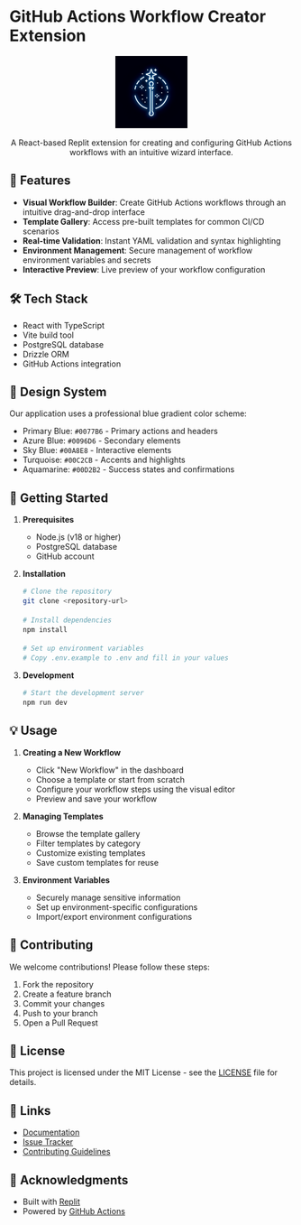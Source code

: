 # GitHub Actions Workflow Creator Extension

<div align="center">
  <img src="generated-icon.png" alt="GitHub Actions Workflow Creator" width="128" />
  
  A React-based Replit extension for creating and configuring GitHub Actions workflows with an intuitive wizard interface.
</div>

## 🚀 Features

- **Visual Workflow Builder**: Create GitHub Actions workflows through an intuitive drag-and-drop interface
- **Template Gallery**: Access pre-built templates for common CI/CD scenarios
- **Real-time Validation**: Instant YAML validation and syntax highlighting
- **Environment Management**: Secure management of workflow environment variables and secrets
- **Interactive Preview**: Live preview of your workflow configuration

## 🛠 Tech Stack

- React with TypeScript
- Vite build tool
- PostgreSQL database
- Drizzle ORM
- GitHub Actions integration

## 🎨 Design System

Our application uses a professional blue gradient color scheme:

- Primary Blue: `#0077B6` - Primary actions and headers
- Azure Blue: `#0096D6` - Secondary elements
- Sky Blue: `#00A8E8` - Interactive elements
- Turquoise: `#00C2CB` - Accents and highlights
- Aquamarine: `#00D2B2` - Success states and confirmations

## 🚦 Getting Started

1. **Prerequisites**
   - Node.js (v18 or higher)
   - PostgreSQL database
   - GitHub account

2. **Installation**
   ```bash
   # Clone the repository
   git clone <repository-url>

   # Install dependencies
   npm install

   # Set up environment variables
   # Copy .env.example to .env and fill in your values
   ```

3. **Development**
   ```bash
   # Start the development server
   npm run dev
   ```

## 💡 Usage

1. **Creating a New Workflow**
   - Click "New Workflow" in the dashboard
   - Choose a template or start from scratch
   - Configure your workflow steps using the visual editor
   - Preview and save your workflow

2. **Managing Templates**
   - Browse the template gallery
   - Filter templates by category
   - Customize existing templates
   - Save custom templates for reuse

3. **Environment Variables**
   - Securely manage sensitive information
   - Set up environment-specific configurations
   - Import/export environment configurations

## 🤝 Contributing

We welcome contributions! Please follow these steps:

1. Fork the repository
2. Create a feature branch
3. Commit your changes
4. Push to your branch
5. Open a Pull Request

## 📝 License

This project is licensed under the MIT License - see the [LICENSE](LICENSE) file for details.

## 🔗 Links

- [Documentation](docs/)
- [Issue Tracker](issues/)
- [Contributing Guidelines](CONTRIBUTING.md)

## 🙏 Acknowledgments

- Built with [Replit](https://replit.com)
- Powered by [GitHub Actions](https://github.com/features/actions)

